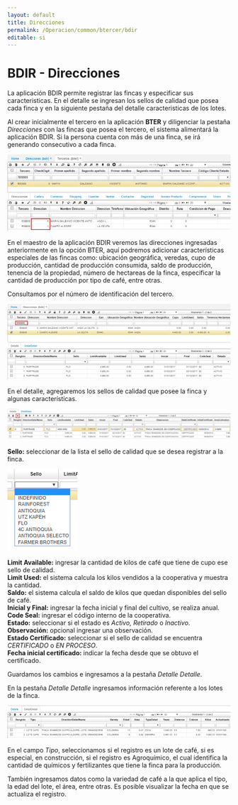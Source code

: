 ```yaml
---
layout: default
title: Direcciones
permalink: /Operacion/common/btercer/bdir
editable: si
---
```


# BDIR - Direcciones

La aplicación BDIR permite registrar las fincas y especificar sus caracteristicas. En el detalle se ingresan los sellos de calidad que posea cada finca y  en la siguiente pestaña del detalle caracteristicas de los lotes.  

Al crear inicialmente el tercero en la aplicación **BTER** y diligenciar la pestaña _Direcciones_ con las fincas que posea el tercero, el sistema alimentará la aplicación BDIR. Si la persona cuenta con más de una finca, se irá generando consecutivo a cada finca.  

![](bdir.png)

En el maestro de la aplicación BDIR veremos las direcciones ingresadas anteriormente en la opción BTER, aquí podremos adicionar características especiales de las fincas como: ubicación geográfica, veredas, cupo de producción, cantidad de producción consumida, saldo de producción, tenencia de la propiedad, número de hectareas de la finca, especificar la cantidad de producción por tipo de café, entre otras.  

Consultamos por el número de identificación del tercero.  

![](bdir1.png)

En el detalle, agregaremos los sellos de calidad que posee la finca y algunas características.  

![](bdir2.png)

**Sello:** seleccionar de la lista el sello de calidad que se desea registrar a la finca.  

![](bdir3.png)

**Limit Available:** ingresar la cantidad de kilos de café que tiene de cupo ese sello de calidad.  
**Limit Used:** el sistema calcula los kilos vendidos a la cooperativa y muestra la cantidad.  
**Saldo:** el sistema calcula el saldo de kilos que quedan disponibles del sello de café.  
**Inicial y Final:** ingresar la fecha inicial y final del cultivo, se realiza anual.  
**Code Seal:** ingresar el código interno de la cooperativa.  
**Estado:** seleccionar si el estado es _Activo, Retirado_ o _Inactivo_.  
**Observación:** opcional ingresar una observación.  
**Estado Certificado:** seleccionar si el sello de calidad se encuentra _CERTIFICADO_ o _EN PROCESO_.  
**Fecha inicial certificado:** indicar la fecha desde que se obtuvo el certificado.  

Guardamos los cambios e ingresamos a la pestaña _Detalle Detalle_.  

En la pestaña _Detalle Detalle_ ingresamos información referente a los lotes de la finca.  

![](bdir4.png)

En el campo _Tipo_, seleccionamos si el registro es un lote de café, si es especial, en construcción, si el registro es Agroquímico, el cual identifica la cantidad de químicos y fertilizantes que tiene la finca para la producción.  

También ingresamos datos como la variedad de café a la que aplica el tipo, la edad del lote, el área, entre otras. Es posible visualizar la fecha en que se actualiza el registro.  


